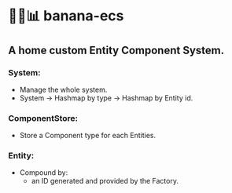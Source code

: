# 🦀🍌📊 banana-ecs
## A home custom Entity Component System.


### System:
- Manage the whole system.
- System -> Hashmap by type -> Hashmap by Entity id.

### ComponentStore:
- Store a Component type for each Entities.


### Entity:
- Compound by:
    - an ID generated and provided by the Factory.
